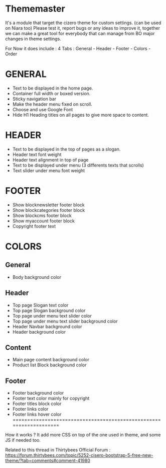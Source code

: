 # Thememaster

It's a module that target the cizero theme for custom settings. (can be used on Niara too)
Please test it, report bugs or any ideas to improve it, together we can make a great tool for everybody that can manage from BO major changes in theme settings.

For Now it does include :
4 Tabs : General - Header - Footer - Colors - Order

GENERAL 
===================================================================
- Text to be displayed in the home page. 
- Container full width or boxed version.
- Sticky navigation bar
- Make the header menu fixed on scroll.
- Choose and use Google Font
- Hide H1 Heading titles on all pages to give more space to content.

HEADER
===================================================================
- Text to be displayed in the top of pages as a slogan.
- Header text font weight
- Header text alignment in top of page
- Text to be displayed under menu (3 differents texts that scrolls)
- Text slider under menu font weight

FOOTER
===================================================================
- Show blocknewsletter footer block
- Show blockcategories footer block
- Show blockcms footer block
- Show myaccount footer block
- Copyright footer text

COLORS
===================================================================
  General
  -------------------------------------
  - Body background color

  Header
  -------------------------------------
  - Top page Slogan text color
  - Top page Slogan background color
  - Top page under menu text slider color
  - Top page under menu text slider background color
  - Header Navbar background color
  - Header background color

  Content
  -------------------------------------
  - Main page content background color
  - Product list Block background color


  Footer
  -------------------------------------
  - Footer background color
  - Footer text color mainly for copyright
  - Footer titles block color
  - Footer links color
  - Footer links hover color
===================================================================

How it works ? It add more CSS on top of the one used in theme, and some JS if needed too.

Related to this thread in Thirtybees Official Forum :
https://forum.thirtybees.com/topic/5252-cisero-bootstrap-5-free-new-theme/?tab=comments#comment-41980
